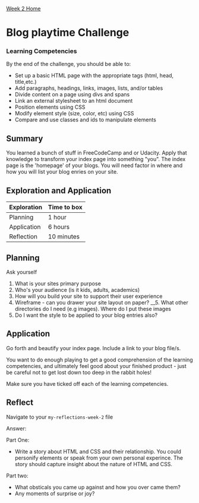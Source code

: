 [Week 2 Home](README.md)

# Blog playtime Challenge

### Learning Competencies 
By the end of the challenge, you should be able to:

* Set up a basic HTML page with the appropriate tags (html, head, title,etc.)
* Add paragraphs, headings, links, images, lists, and/or tables  
* Divide content on a page using divs and spans
* Link an external stylesheet to an html document
* Position elements using CSS
* Modify element style (size, color, etc) using CSS
* Compare and use classes and ids to manipulate elements


## Summary
You learned a bunch of stuff in FreeCodeCamp and or Udacity. Apply that knowledge to transform your index page into something "you". The index page is the 'homepage' of your blogs. You will need factor in where and how you will list your blog enries on your site.  

## Exploration and Application

Exploration | Time to box |
------------|----------|
Planning | 1 hour
Application | 6 hours
Reflection | 10 minutes

## Planning 
Ask yourself 
1. What is your sites primary purpose
2. Who's your audience (is it kids, adults, academics)
3. How will you build your site to support their user experience 
4. Wireframe - can you drawer your site layout on paper?
__5. What other directories do I need (e.g images). Where do I put these images
6. Do I want the style to be applied to your blog entries also?  

## Application 
Go forth and beautify your index page. Include a link to your blog file/s. 

You want to do enough playing to get a good comprehension of the learning competencies, and ultimately feel good about your finished product - just be careful not to get lost down too deep in the rabbit holes!

Make sure you have ticked off each of the learning competencies. 


## Reflect 
Navigate to your `my-reflections-week-2` file 

Answer: 

Part One:
- Write a story about HTML and CSS and their relationship. You could personify elements or speak from your own personal experince. The story should capture insight about the nature of HTML and CSS.  

Part two:
- What obsticals you came up against and how you over came them? 
- Any moments of surprise or joy? 


